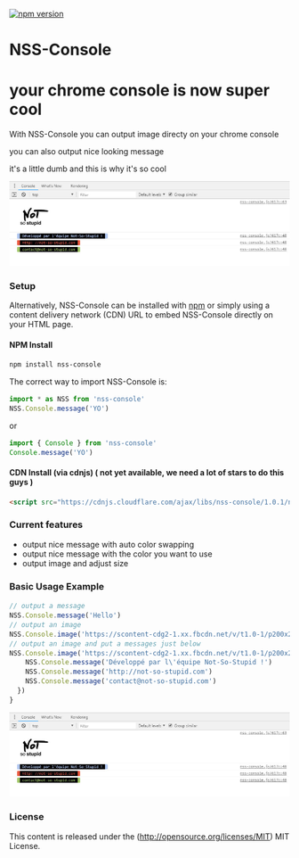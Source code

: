 
[![npm version](https://badge.fury.io/js/nss-console.svg)](https://badge.fury.io/js/nss-console)
# NSS-Console
your chrome console is now super cool
=============

With NSS-Console you can output image directy on your chrome console

you can also output nice looking message

it's a little dumb and this is why it's so cool

![NSS-Console demo](https://raw.githubusercontent.com/jerome-birembaut/nss-console/master/assets/demo0.jpg)

### Setup ###


Alternatively, NSS-Console can be installed with [npm](https://docs.npmjs.com/getting-started/what-is-npm) or simply using a content delivery network (CDN) URL to embed NSS-Console directly on your HTML page.

#### NPM Install

```sh
npm install nss-console
```
The correct way to import NSS-Console is:

```js
import * as NSS from 'nss-console'
NSS.Console.message('YO')
```
or
```js
import { Console } from 'nss-console'
Console.message('YO')
```

#### CDN Install (via cdnjs) ( not yet available, we need a lot of stars to do this guys )

```html
<script src="https://cdnjs.cloudflare.com/ajax/libs/nss-console/1.0.1/nss-console.min.js"></script>
```

### Current features ###

- output nice message with auto color swapping
- output nice message with the color you want to use
- output image and adjust size

### Basic Usage Example ###

```js
// output a message
NSS.Console.message('Hello')
// output an image
NSS.Console.image('https://scontent-cdg2-1.xx.fbcdn.net/v/t1.0-1/p200x200/35966_149142151763715_7577518_n.jpg?_nc_cat=0&oh=73843ee73938ed97dc52fc91ae4fdcd8&oe=5C3B257A')
// output an image and put a messages just below
NSS.Console.image('https://scontent-cdg2-1.xx.fbcdn.net/v/t1.0-1/p200x200/35966_149142151763715_7577518_n.jpg?_nc_cat=0&oh=73843ee73938ed97dc52fc91ae4fdcd8&oe=5C3B257A', 0.5).then(response => {
    NSS.Console.message('Développé par l\'équipe Not-So-Stupid !')
    NSS.Console.message('http://not-so-stupid.com')
    NSS.Console.message('contact@not-so-stupid.com')
  })
}
```
![NSS-Console demo](https://raw.githubusercontent.com/jerome-birembaut/nss-console/master/assets/demo0.jpg)

### License ###

This content is released under the (http://opensource.org/licenses/MIT) MIT License.
